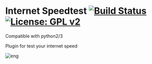 Internet Speedtest [![Build Status](https://travis-ci.org/OpenVisionE2/Internet-Speedtest.svg?branch=master)](https://travis-ci.org/OpenVisionE2/Internet-Speedtest) [![License: GPL v2](https://img.shields.io/badge/License-GPL%20v2-blue.svg)](https://www.gnu.org/licenses/old-licenses/gpl-2.0.en.html)
==================
Compatible with python2/3

Plugin for test your internet speed

![eng](https://user-images.githubusercontent.com/35741027/114858589-f51a1480-9de9-11eb-980d-54cc2bf3e6a3.jpg)
